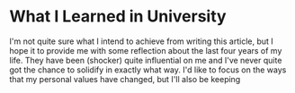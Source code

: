 # What I Learned in University

I'm not quite sure what I intend to achieve from writing this article,
but I hope it to provide me with some reflection about the last four 
years of my life. They have been (shocker) quite influential on me and
I've never quite got the chance to solidify in exactly what way. I'd 
like to focus on the ways that my personal values have changed, but I'll
also be keeping 